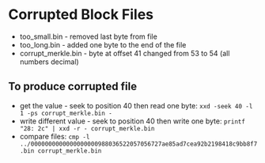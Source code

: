 # Corrupted Block Files

* too_small.bin - removed last byte from file
* too_long.bin - added one byte to the end of the file
* corrupt_merkle.bin - byte at offset 41 changed from 53 to 54  (all numbers decimal)

## To produce corrupted file

* get the value - seek to position 40 then read one byte: `xxd -seek 40 -l 1 -ps corrupt_merkle.bin -`
* write different value - seek to position 40 then write one byte: `printf "28: 2c" | xxd -r - corrupt_merkle.bin`
* compare files: `cmp -l ../0000000000000000000988036522057056727ae85ad7cea92b2198418c9bb8f7.bin corrupt_merkle.bin`
